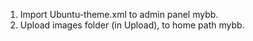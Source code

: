 1. Import Ubuntu-theme.xml to admin panel mybb.
2. Upload images folder (in Upload), to home path mybb.
